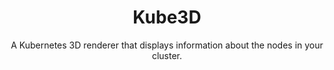 <h1 align="center">
  Kube3D
</h1>

<p align="center">A Kubernetes 3D renderer that displays information about the nodes in your cluster.</p>
